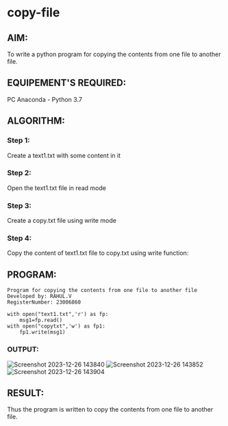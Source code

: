 # copy-file
## AIM:
To write a python program for copying the contents from one file to another file.
## EQUIPEMENT'S REQUIRED: 
PC
Anaconda - Python 3.7
## ALGORITHM: 
### Step 1:
Create a text1.txt with some content in it

### Step 2:
Open the text1.txt file in read mode

### Step 3:
Create a copy.txt file using write mode

### Step 4:
Copy the content of text1.txt file to copy.txt using write function:

## PROGRAM:
```
Program for copying the contents from one file to another file
Developed by: RAHUL.V
RegisterNumber: 23006860

with open("text1.txt",'r') as fp:
    msg1=fp.read()
with open("copytxt",'w') as fp1:
    fp1.write(msg1)
```
### OUTPUT:
![Screenshot 2023-12-26 143840](https://github.com/23006860/copy-file/assets/139841752/5cc55d16-8615-4508-a58e-9ab2f95dc59d)
![Screenshot 2023-12-26 143852](https://github.com/23006860/copy-file/assets/139841752/f26e98c7-c3e4-4333-8e26-568305a9198d)
![Screenshot 2023-12-26 143904](https://github.com/23006860/copy-file/assets/139841752/3da2baf9-453d-4d55-9980-594cab7e7418)




## RESULT:
Thus the program is written to copy the contents from one file to another file.
